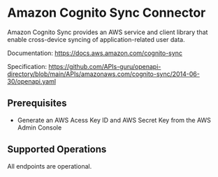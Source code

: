 # Amazon Cognito Sync Connector
Amazon Cognito Sync provides an AWS service and client library that enable cross-device syncing of application-related user data.

Documentation: https://docs.aws.amazon.com/cognito-sync

Specification: https://github.com/APIs-guru/openapi-directory/blob/main/APIs/amazonaws.com/cognito-sync/2014-06-30/openapi.yaml

## Prerequisites

+ Generate an AWS Acess Key ID and AWS Secret Key from the AWS Admin Console

## Supported Operations
All endpoints are operational.